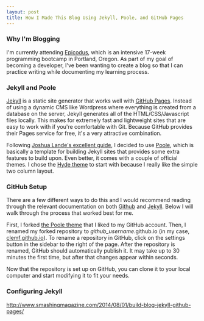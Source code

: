 ```yaml
---
layout: post
title: How I Made This Blog Using Jekyll, Poole, and GitHub Pages
---
```


### Why I'm Blogging

I'm currently attending [Epicodus](http://www.epicodus.com/), which is an intensive 17-week programming bootcamp in Portland, Oregon. As part of my goal of becoming a developer, I've been wanting to create a blog so that I can practice writing while documenting my learning process.

### Jekyll and Poole

[Jekyll](http://http://jekyllrb.com/) is a static site generator that works well with [GitHub Pages](http://pages.github.com). Instead of using a dynamic CMS like Wordpress where everything is created from a database on the server, Jekyll generates all of the HTML/CSS/Javascript files locally. This makes for extremely fast and lightweight sites that are easy to work with if you're comfortable with Git. Because GitHub provides their Pages service for free, it's a very attractive combination.

Following [Joshua Lande's excellent guide](http://joshualande.com/jekyll-github-pages-poole/), I decided to use [Poole](https://getpoole.com/), which is basically a template for building Jekyll sites that provides some extra features to build upon. Even better, it comes with a couple of official themes. I chose the [Hyde theme](http://hyde.getpoole.com/) to start with because I really like the simple two column layout.

### GitHub Setup

There are a few different ways to do this and I would recommend reading through the relevant documentation on both [Github](https://help.github.com/articles/using-jekyll-with-pages/) and [Jekyll](http://jekyllrb.com/docs/github-pages/). Below I will walk through the process that worked best for me.

First, I forked [the Poole theme](https://github.com/poole/hyde) that I liked to my GitHub account. Then, I renamed my forked repository to *github_username*.github.io (in my case, [clemf.github.io](http://www.github.com/clemf/clemf.github.io)). To rename a repository in GitHub, click on the settings button in the sidebar to the right of the page. After the repository is renamed, GitHub should automatically publish it. It may take up to 30 minutes the first time, but after that changes appear within seconds.

Now that the repository is set up on GitHub, you can clone it to your local computer and start modifying it to fit your needs.

### Configuring Jekyll





http://www.smashingmagazine.com/2014/08/01/build-blog-jekyll-github-pages/


